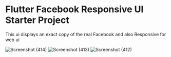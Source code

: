# Flutter Facebook Responsive UI Starter Project
This ui displays an exact copy of the real Facebook and also Responsive for web ui

![Screenshot (414)](https://user-images.githubusercontent.com/33850048/136166253-b3b0971a-8631-4ee9-a667-ba467a375d16.png)
![Screenshot (413)](https://user-images.githubusercontent.com/33850048/136166255-7bdc87ac-6b68-4001-9649-2795acd2c43f.png)
![Screenshot (412)](https://user-images.githubusercontent.com/33850048/136166260-82e4e482-899f-41f3-83f2-7a866cfc36c2.png)
